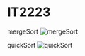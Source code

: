 # IT2223
mergeSort
![mergeSort](https://github.com/user-attachments/assets/015cb231-a9dd-4211-92df-dd43269d00db)


quickSort
![quickSort](https://github.com/user-attachments/assets/3487dad3-2945-4abd-be9c-d6609911d24e)
